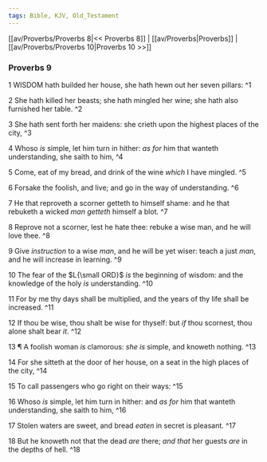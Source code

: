 ```yaml
---
tags: Bible, KJV, Old_Testament
---
```


[[av/Proverbs/Proverbs 8|<< Proverbs 8]] | [[av/Proverbs|Proverbs]] | [[av/Proverbs/Proverbs 10|Proverbs 10 >>]]

### Proverbs 9

1 WISDOM hath builded her house, she hath hewn out her seven pillars: ^1

2 She hath killed her beasts; she hath mingled her wine; she hath also furnished her table. ^2

3 She hath sent forth her maidens: she crieth upon the highest places of the city, ^3

4 Whoso _is_ simple, let him turn in hither: _as_ _for_ him that wanteth understanding, she saith to him, ^4

5 Come, eat of my bread, and drink of the wine _which_ I have mingled. ^5

6 Forsake the foolish, and live; and go in the way of understanding. ^6

7 He that reproveth a scorner getteth to himself shame: and he that rebuketh a wicked _man_ _getteth_ himself a blot. ^7

8 Reprove not a scorner, lest he hate thee: rebuke a wise man, and he will love thee. ^8

9 Give _instruction_ to a wise _man_, and he will be yet wiser: teach a just _man_, and he will increase in learning. ^9

10 The fear of the $L{\small ORD}$ _is_ the beginning of wisdom: and the knowledge of the holy _is_ understanding. ^10

11 For by me thy days shall be multiplied, and the years of thy life shall be increased. ^11

12 If thou be wise, thou shalt be wise for thyself: but _if_ thou scornest, thou alone shalt bear _it_. ^12

13 ¶ A foolish woman _is_ clamorous: _she_ _is_ simple, and knoweth nothing. ^13

14 For she sitteth at the door of her house, on a seat in the high places of the city, ^14

15 To call passengers who go right on their ways: ^15

16 Whoso _is_ simple, let him turn in hither: and _as_ _for_ him that wanteth understanding, she saith to him, ^16

17 Stolen waters are sweet, and bread _eaten_ in secret is pleasant. ^17

18 But he knoweth not that the dead _are_ there; _and_ _that_ her guests _are_ in the depths of hell. ^18
